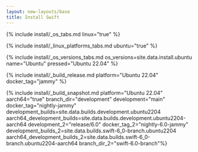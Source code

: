 ```yaml
---
layout: new-layouts/base
title: Install Swift
---
```


{% include install/_os_tabs.md linux="true" %}

{% include install/_linux_platforms_tabs.md ubuntu="true" %}

{% include install/_os_versions_tabs.md os_versions=site.data.install.ubuntu  name="Ubuntu" pressed="Ubuntu 22.04" %}

{% include install/_build_release.md platform="Ubuntu 22.04" docker_tag="jammy" %}

{% include install/_build_snapshot.md platform="Ubuntu 22.04"
aarch64="true"
branch_dir="development"
development="main"
docker_tag="nightly-jammy"
development_builds=site.data.builds.development.ubuntu2204
aarch64_development_builds=site.data.builds.development.ubuntu2204-aarch64
development_2="release/6.0"
docker_tag_2="nightly-6.0-jammy"
development_builds_2=site.data.builds.swift-6_0-branch.ubuntu2204 aarch64_development_builds_2=site.data.builds.swift-6_0-branch.ubuntu2204-aarch64
branch_dir_2="swift-6.0-branch"%}

